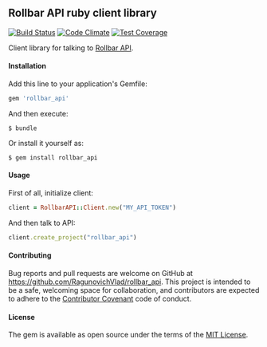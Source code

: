 ## Rollbar API ruby client library

[![Build Status](https://magnum.travis-ci.com/RagunovichVlad/rollbar_api.svg?token=sSGGAcKAtBywfMyZUSP2&branch=master)](https://magnum.travis-ci.com/RagunovichVlad/rollbar_api)
[![Code Climate](https://codeclimate.com/repos/55c7b0666956804520006d34/badges/b2b37277e90562966c10/gpa.svg)](https://codeclimate.com/repos/55c7b0666956804520006d34/feed)
[![Test Coverage](https://codeclimate.com/repos/55c7b0666956804520006d34/badges/b2b37277e90562966c10/coverage.svg)](https://codeclimate.com/repos/55c7b0666956804520006d34/coverage)

Client library for talking to [Rollbar API](https://rollbar.com/docs/api_overview/).

#### Installation

Add this line to your application's Gemfile:

```ruby
gem 'rollbar_api'
```

And then execute:

    $ bundle

Or install it yourself as:

    $ gem install rollbar_api

#### Usage

First of all, initialize client:

```ruby
client = RollbarAPI::Client.new("MY_API_TOKEN")
```

And then talk to API:

```ruby
client.create_project("rollbar_api")
```

#### Contributing

Bug reports and pull requests are welcome on GitHub at https://github.com/RagunovichVlad/rollbar_api. This project is intended to be a safe, welcoming space for collaboration, and contributors are expected to adhere to the [Contributor Covenant](contributor-covenant.org) code of conduct.


#### License

The gem is available as open source under the terms of the [MIT License](http://opensource.org/licenses/MIT).

